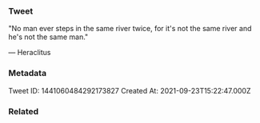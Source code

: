 ### Tweet
"No man ever steps in the same river twice, for it's not the same river and he's not the same man." 

— Heraclitus

### Metadata
Tweet ID: 1441060484292173827
Created At: 2021-09-23T15:22:47.000Z

### Related

